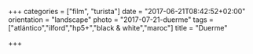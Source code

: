 +++
categories = ["film", "turista"]
date = "2017-06-21T08:42:52+02:00"
orientation = "landscape"
photo = "2017-07-21-duerme"
tags = ["atlántico","ilford","hp5+","black & white","maroc"]
title = "Duerme"

+++
